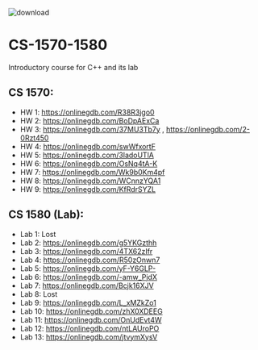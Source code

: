 ![download](https://user-images.githubusercontent.com/91383782/211229370-4f4e499f-63ab-41da-a874-a835be17e73b.jpg)

# CS-1570-1580
Introductory course for C++ and its lab

## CS 1570:
- HW 1: https://onlinegdb.com/R38R3jgo0
- HW 2: https://onlinegdb.com/BoDpAExCa
- HW 3: https://onlinegdb.com/37MU3Tb7y , https://onlinegdb.com/2-0Rzt450
- HW 4: https://onlinegdb.com/swWfxortF
- HW 5: https://onlinegdb.com/3ladoUTlA
- HW 6: https://onlinegdb.com/OsNq4tA-K
- HW 7: https://onlinegdb.com/Wk9b0Km4pf
- HW 8: https://onlinegdb.com/WCnnzYQA1
- HW 9: https://onlinegdb.com/KfRdrSYZL

## CS 1580 (Lab):
- Lab 1: Lost
- Lab 2: https://onlinegdb.com/g5YKGzthh
- Lab 3: https://onlinegdb.com/4TX62zIfr
- Lab 4: https://onlinegdb.com/R50zOnwn7
- Lab 5: https://onlinegdb.com/yF-Y6GLP-
- Lab 6: https://onlinegdb.com/-amw_PjdX
- Lab 7: https://onlinegdb.com/Bcjk16XJV
- Lab 8: Lost
- Lab 9: https://onlinegdb.com/L_xMZkZo1
- Lab 10: https://onlinegdb.com/zhX0XDEEG
- Lab 11: https://onlinegdb.com/OnUdEvt4W
- Lab 12: https://onlinegdb.com/ntLAUroPO
- Lab 13: https://onlinegdb.com/jtvymXysV
